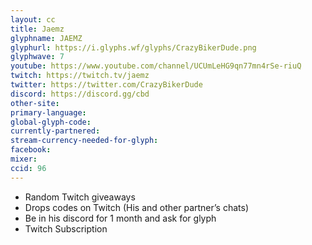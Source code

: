 ```yaml
---
layout: cc
title: Jaemz
glyphname: JAEMZ
glyphurl: https://i.glyphs.wf/glyphs/CrazyBikerDude.png
glyphwave: 7
youtube: https://www.youtube.com/channel/UCUmLeHG9qn77mn4rSe-riuQ
twitch: https://twitch.tv/jaemz
twitter: https://twitter.com/CrazyBikerDude
discord: https://discord.gg/cbd
other-site: 
primary-language: 
global-glyph-code: 
currently-partnered: 
stream-currency-needed-for-glyph: 
facebook: 
mixer: 
ccid: 96
---
```

* Random Twitch giveaways
* Drops codes on Twitch (His and other partner’s chats)
* Be in his discord for 1 month and ask for glyph
* Twitch Subscription
